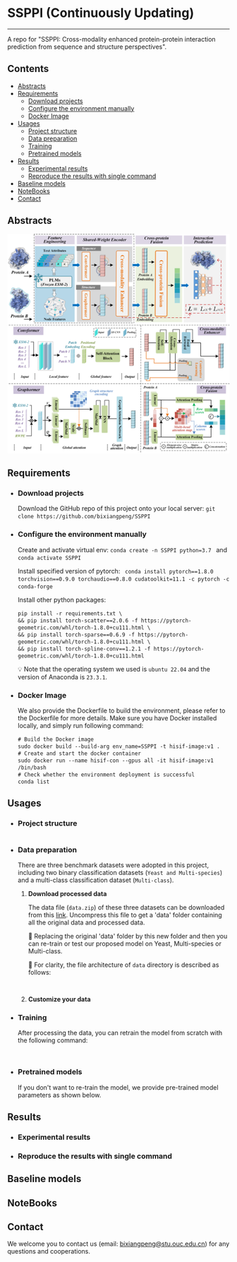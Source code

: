 # SSPPI (Continuously Updating)
---
A repo for "SSPPI: Cross-modality enhanced protein-protein interaction prediction from sequence and structure perspectives".


## Contents

* [Abstracts](#abstracts)
* [Requirements](#requirements)
   * [Download projects](#download-projects)
   * [Configure the environment manually](#configure-the-environment-manually)
   * [Docker Image](#docker-image)
* [Usages](#usages)
   * [Project structure](#project-structure)
   * [Data preparation](#data-preparation)
   * [Training](#training)
   * [Pretrained models](#pretrained-models)
* [Results](#results)
   * [Experimental results](#experimental-results)
   * [Reproduce the results with single command](#reproduce-the-results-with-single-command)
* [Baseline models](#baseline-models)
* [NoteBooks](#notebooks)
* [Contact](#contact)

## Abstracts



![SSPPI architecture](https://github.com/bixiangpeng/SSPPI/blob/main/Framework.png)


## Requirements

* ### Download projects

   Download the GitHub repo of this project onto your local server: `git clone https://github.com/bixiangpeng/SSPPI`


* ### Configure the environment manually

   Create and activate virtual env: `conda create -n SSPPI python=3.7 ` and `conda activate SSPPI`
   
   Install specified version of pytorch: ` conda install pytorch==1.8.0 torchvision==0.9.0 torchaudio==0.8.0 cudatoolkit=11.1 -c pytorch -c conda-forge`
   
   Install other python packages:
   ```shell
   pip install -r requirements.txt \
   && pip install torch-scatter==2.0.6 -f https://pytorch-geometric.com/whl/torch-1.8.0+cu111.html \
   && pip install torch-sparse==0.6.9 -f https://pytorch-geometric.com/whl/torch-1.8.0+cu111.html \
   && pip install torch-spline-conv==1.2.1 -f https://pytorch-geometric.com/whl/torch-1.8.0+cu111.html
   ```
   
   :bulb: Note that the operating system we used is `ubuntu 22.04` and the version of Anaconda is `23.3.1`.


* ### Docker Image

    We also provide the Dockerfile to build the environment, please refer to the Dockerfile for more details. Make sure you have Docker installed locally, and simply run following command:
   ```shell
   # Build the Docker image
   sudo docker build --build-arg env_name=SSPPI -t hisif-image:v1 .
   # Create and start the docker container
   sudo docker run --name hisif-con --gpus all -it hisif-image:v1 /bin/bash
   # Check whether the environment deployment is successful
   conda list 
   ```
  
##  Usages

* ### Project structure

   ```text

   ```
* ### Data preparation
  There are three benchmark datasets were adopted in this project, including two binary classification datasets (`Yeast and Multi-species`) and a multi-class classification dataset (`Multi-class`).

   1. __Download processed data__
   
      The data file (`data.zip`) of these three datasets can be downloaded from this [link](https://drive.google.com/file/). Uncompress this file to get a 'data' folder containing all the original data and processed data.
      
      🌳 Replacing the original 'data' folder by this new folder and then you can re-train or test our proposed model on Yeast, Multi-species or Multi-class.  
      
      🌳 For clarity, the file architecture of `data` directory is described as follows:
      
      ```text
       
      ```
   3. __Customize your data__

      

* ### Training
  After processing the data, you can retrain the model from scratch with the following command:
  ```text
  

   ```
   
* ### Pretrained models
   If you don't want to re-train the model, we provide pre-trained model parameters as shown below. 
<a name="pretrained-models"></a>

   
  
## Results

* ### Experimental results


   
* ### Reproduce the results with single command

## Baseline models


## NoteBooks


## Contact

We welcome you to contact us (email: bixiangpeng@stu.ouc.edu.cn) for any questions and cooperations.

